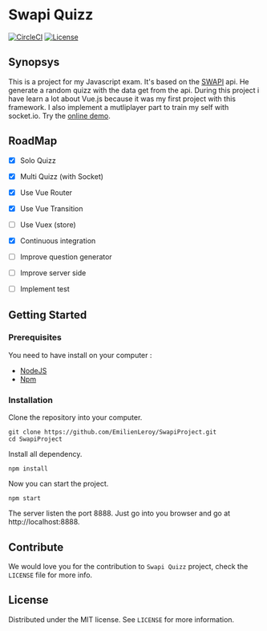 # Swapi Quizz


[![CircleCI](https://circleci.com/gh/EmilienLeroy/SwapiProject.svg?style=svg)](https://circleci.com/gh/EmilienLeroy/SwapiProject)
[![License][license-image]][license-url]



## Synopsys

This is a project for my Javascript exam. It's based on the [SWAPI](https://swapi.co/) api. He generate a random quizz with the data get
from the api. During this project i have learn a lot about Vue.js because it was my first project with this framework. I also implement a mutliplayer part to train my self with socket.io. Try the [online demo](https://swapi-quizz.herokuapp.com/#/).

## RoadMap

- [x] Solo Quizz
- [x] Multi Quizz (with Socket)
- [x] Use Vue Router 
- [x] Use Vue Transition
- [ ] Use Vuex (store)
- [x] Continuous integration
- [ ] Improve question generator
- [ ] Improve server side
- [ ] Implement test


## Getting Started

### Prerequisites

You need to have install on your computer :

- [NodeJS](https://nodejs.org/en/)
- [Npm](https://www.npmjs.com/)  

### Installation

Clone the repository into your computer.
```
git clone https://github.com/EmilienLeroy/SwapiProject.git
cd SwapiProject
```

Install all dependency.
```
npm install
```

Now you can start the project.
```
npm start
```

The server listen the port 8888. Just go into you browser and go at
http://localhost:8888. 

## Contribute

We would love you for the contribution to ``Swapi Quizz`` project, check the ``LICENSE`` file for more info.


## License

Distributed under the MIT license. See ``LICENSE`` for more information.

[license-image]: https://img.shields.io/badge/License-MIT-blue.svg
[license-url]: LICENSE
